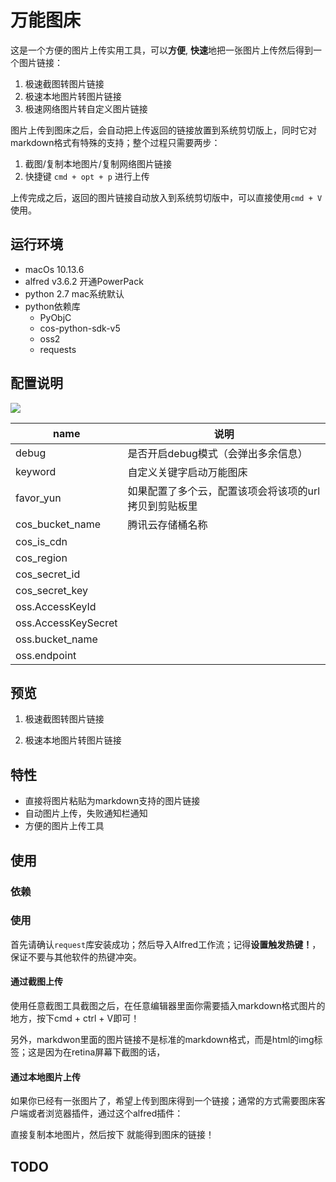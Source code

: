 # 万能图床

这是一个方便的图片上传实用工具，可以**方便**, **快速**地把一张图片上传然后得到一个图片链接：

1. 极速截图转图片链接
2. 极速本地图片转图片链接
3. 极速网络图片转自定义图片链接

图片上传到图床之后，会自动把上传返回的链接放置到系统剪切版上，同时它对markdown格式有特殊的支持；整个过程只需要两步：

1. 截图/复制本地图片/复制网络图片链接
2. 快捷键 `cmd + opt + p` 进行上传

上传完成之后，返回的图片链接自动放入到系统剪切版中，可以直接使用`cmd + V` 使用。

## 运行环境

- macOs 10.13.6
- alfred v3.6.2 开通PowerPack
- python 2.7  mac系统默认
- python依赖库
    - PyObjC
    - cos-python-sdk-v5
    - oss2
    - requests


## 配置说明
![](http://wntc.oss-cn-shanghai.aliyuncs.com/2018/8/8/1533723079124.png)

|name|说明|
|--|--|
|debug|是否开启debug模式（会弹出多余信息）|
|keyword|自定义关键字启动万能图床|
|favor_yun|如果配置了多个云，配置该项会将该项的url拷贝到剪贴板里|
|cos_bucket_name|腾讯云存储桶名称|
|cos_is_cdn||
|cos_region||
|cos_secret_id||
|cos_secret_key||
|oss.AccessKeyId||
|oss.AccessKeySecret||
|oss.bucket_name||
|oss.endpoint||

## 预览

1. 极速截图转图片链接


2. 极速本地图片转图片链接


##  特性

- 直接将图片粘贴为markdown支持的图片链接
- 自动图片上传，失败通知栏通知
- 方便的图片上传工具 

## 使用

### 依赖


### 使用

首先请确认`request`库安装成功；然后导入Alfred工作流；记得**设置触发热键！**，保证不要与其他软件的热键冲突。

#### 通过截图上传

使用任意截图工具截图之后，在任意编辑器里面你需要插入markdown格式图片的地方，按下cmd + ctrl + V即可！

另外，markdwon里面的图片链接不是标准的markdown格式，而是html的img标签；这是因为在retina屏幕下截图的话，

#### 通过本地图片上传

如果你已经有一张图片了，希望上传到图床得到一个链接；通常的方式需要图床客户端或者浏览器插件，通过这个alfred插件：

直接复制本地图片，然后按下 就能得到图床的链接！

## TODO

